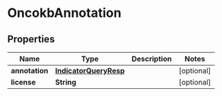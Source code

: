 
# OncokbAnnotation

## Properties
Name | Type | Description | Notes
------------ | ------------- | ------------- | -------------
**annotation** | [**IndicatorQueryResp**](IndicatorQueryResp.md) |  |  [optional]
**license** | **String** |  |  [optional]



